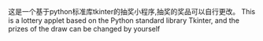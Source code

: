 这是一个基于python标准库tkinter的抽奖小程序,抽奖的奖品可以自行更改。
This is a lottery applet based on the Python standard library Tkinter, and the prizes of the draw can be changed by yourself

